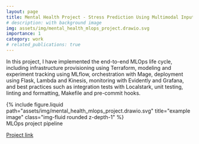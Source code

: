 ```yaml
---
layout: page
title: Mental Health Project - Stress Prediction Using Multimodal Inputs
# description: with background image
img: assets/img/mental_health_mlops_project.drawio.svg
importance: 1
category: work
# related_publications: true
---
```


In this project, I have implemented the end-to-end MLOps life cycle, including infrastructure provisioning using Terraform, modeling and experiment tracking using MLflow, orchestration with Mage, deployment using Flask, Lambda and Kinesis, monitoring with Evidently and Grafana, and best practices such as integration tests with Localstark, unit testing, linting and formatting, Makefile and pre-commit hooks.

<div class="row justify-content-sm-center">
    <div class="col-sm-8 mt-3 mt-md-0">
        {% include figure.liquid path="assets/img/mental_health_mlops_project.drawio.svg" title="example image" class="img-fluid rounded z-depth-1" %}
    </div>
</div>
<div class="caption">
    MLOps project pipeline
</div>

[Project link](https://github.com/peter716/mental_health_mlops_project)
